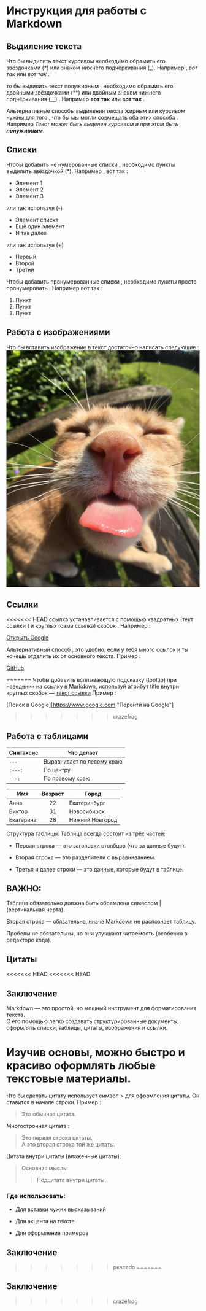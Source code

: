 # Инструкция для работы с Markdown

## Выдиление текста

Что бы выдилить текст курсивом необходимо обрамить его звёздочками (*) или знаком нижнего подчёркивания (_). Например , *вот так* или _вот так_ .

то бы выдилить текст полужирным , необходимо обрамить его двойными звёздочками (**) или двойным знаком нижнего подчёркивания (__) . Например **вот так** или __вот так__ .

Альтернативные способы выдиления текста жирным или курсивом нужны для того , что бы мы могли совмещать оба этих способа . Например _Текст может быть выделен курсивом и при этом быть **полужирным**_.

## Списки

Чтобы добавить не нумерованные списки , необходимо пункты выдилить звёздочкой (*). Например , вот так :
* Элемент 1
* Элемент 2
* Элемент 3

или так используя (-)

- Элемент списка
- Ещё один элемент
- И так далее

или так используя (+)

+ Первый
+ Второй
+ Третий

Чтобы добавить пронумерованные списки , необходимо пункты просто пронумеровать . Например вот так :

1. Пункт
2. Пункт
3. Пункт

## Работа с изображениями

Что бы вставить изображение в текст достаточно написать следующие : ![Смешной кот!]( funny_cat.png.png)

## Ссылки

<<<<<<< HEAD
ссылка устанавливается с помощью квадратных [тект ссылки ] и круглых (сама ссылка) скобок . Например : 

[Открыть Google](https://www.google.com)

Альтернативный способ , это удобно, если у тебя много ссылок и ты хочешь отделить их от основного текста. Пример :

[GitHub][1]

[1]: https://github.com/SergejBorzow/HOOMWORCK-1
=======
Чтобы добавить всплывающую подсказку (tooltip) при наведении на ссылку в Markdown, используй атрибут title внутри круглых скобок — 
[текст ссылки](https://example.com "всплывающая подсказка") Пример :

[Поиск в Google][https://www.google.com "Перейти на Google"]
>>>>>>> crazefrog

## Работа с таблицами

| Синтаксис      | Что делает                 |
|----------------|----------------------------|
| `---`          | Выравнивает по левому краю |
| `:---:`        | По центру                  |
| `---:`         | По правому краю            |

| Имя      | Возраст | Город           |
|----------|:-------:|-----------------|
| Анна     |   22    | Екатеринбург    |
| Виктор   |   31    | Новосибирск     |
| Екатерина|   28    | Нижний Новгород |

Структура таблицы:
Таблица всегда состоит из трёх частей:

+ Первая строка — это заголовки столбцов (что за данные будут).

+ Вторая строка — это разделители с выравниванием.

+ Третья и далее строки — это данные, которые будут в таблице.
## ВАЖНО:
Таблица обязательно должна быть обрамлена символом | (вертикальная черта).

Вторая строка — обязательна, иначе Markdown не распознает таблицу.

Пробелы не обязательны, но они улучшают читаемость (особенно в редакторе кода).

## Цитаты

<<<<<<< HEAD
<<<<<<< HEAD
## Заключение

Markdown — это простой, но мощный инструмент для форматирования текста.  
С его помощью легко создавать структурированные документы, оформлять списки, таблицы, цитаты, изображения и ссылки.

Изучив основы, можно быстро и красиво оформлять любые текстовые материалы.
=======
Что бы сделать цитату использует символ > для оформления цитаты. Он ставится в начале строки. Пример :

> Это обычная цитата.

 Многострочная цитата :

> Это первая строка цитаты.  
> А это вторая строка той же цитаты.

Цитата внутри цитаты (вложенные цитаты):

> Основная мысль:
>> Подцитата внутри цитаты.

### Где использовать:
* Для вставки чужих высказываний

* Для акцента на тексте

* Для оформления примеров

## Заключение
>>>>>>> pescado
=======
## Заключение

[def]: https://www.google.com "Перейти на Google"
>>>>>>> crazefrog
